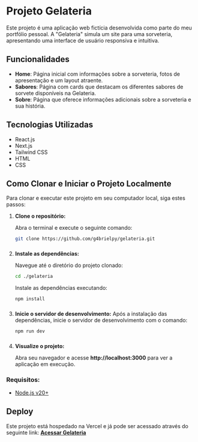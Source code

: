 # Projeto Gelateria

Este projeto é uma aplicação web fictícia desenvolvida como parte do meu portfólio pessoal. A "Gelateria" simula um site para uma sorveteria, apresentando uma interface de usuário responsiva e intuitiva.

## Funcionalidades

- **Home**: Página inicial com informações sobre a sorveteria, fotos de apresentação e um layout atraente.
- **Sabores**: Página com cards que destacam os diferentes sabores de sorvete disponíveis na Gelateria.
- **Sobre**: Página que oferece informações adicionais sobre a sorveteria e sua história.

## Tecnologias Utilizadas

- React.js
- Next.js
- Tailwind CSS
- HTML
- CSS

## Como Clonar e Iniciar o Projeto Localmente

Para clonar e executar este projeto em seu computador local, siga estes passos:

1. **Clone o repositório:**

   Abra o terminal e execute o seguinte comando:

   ```bash
   git clone https://github.com/g4brielpy/gelateria.git
   ```

   ###

2. **Instale as dependências:**

   Navegue até o diretório do projeto clonado:

   ```bash
   cd ./gelateria
   ```

   Instale as dependências executando:

   ```bash
   npm install
   ```

   ###

3. **Inicie o servidor de desenvolvimento:**
   Após a instalação das dependências, inicie o servidor de desenvolvimento
   com o comando:

   ```bash
   npm run dev
   ```

   ###

4. **Visualize o projeto:**

   Abra seu navegador e acesse **http://localhost:3000** para ver a aplicação em execução.

### Requisitos:

- [Node.js v20+](https://nodejs.org/en)

## Deploy

Este projeto está hospedado na Vercel e já pode ser acessado através do seguinte link: [**Acessar Gelateria**](https://gelateriabr.vercel.app/)
